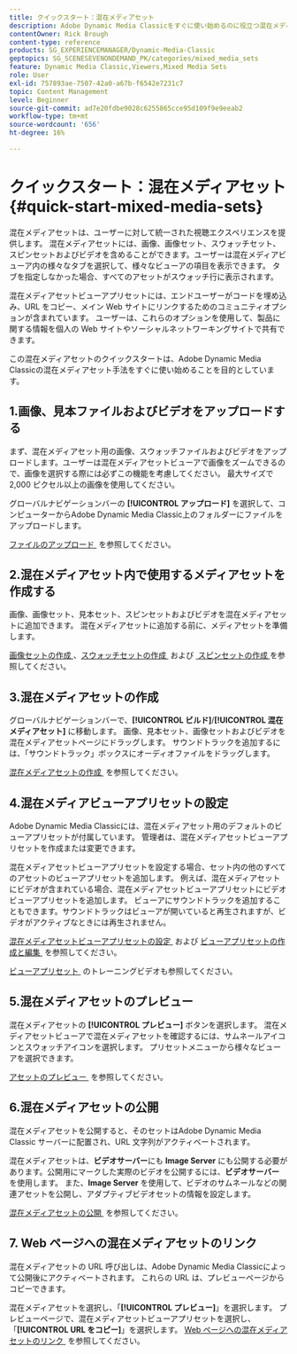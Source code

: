 ```yaml
---
title: クイックスタート：混在メディアセット
description: Adobe Dynamic Media Classicをすぐに使い始めるのに役立つ混在メディアセットの概要とクイックスタートです。
contentOwner: Rick Brough
content-type: reference
products: SG_EXPERIENCEMANAGER/Dynamic-Media-Classic
geptopics: SG_SCENESEVENONDEMAND_PK/categories/mixed_media_sets
feature: Dynamic Media Classic,Viewers,Mixed Media Sets
role: User
exl-id: 757893ae-7507-42a0-a67b-f6542e7231c7
topic: Content Management
level: Beginner
source-git-commit: ad7e20fdbe9028c6255865cce95d109f9e9eeab2
workflow-type: tm+mt
source-wordcount: '656'
ht-degree: 16%

---
```


# クイックスタート：混在メディアセット{#quick-start-mixed-media-sets}

混在メディアセットは、ユーザーに対して統一された視聴エクスペリエンスを提供します。 混在メディアセットには、画像、画像セット、スウォッチセット、スピンセットおよびビデオを含めることができます。ユーザーは混在メディアビューア内の様々なタブを選択して、様々なビューアの項目を表示できます。 タブを指定しなかった場合、すべてのアセットがスウォッチ行に表示されます。

混在メディアセットビューアプリセットには、エンドユーザーがコードを埋め込み、URL をコピー、メイン Web サイトにリンクするためのコミュニティオプションが含まれています。 ユーザーは、これらのオプションを使用して、製品に関する情報を個人の Web サイトやソーシャルネットワーキングサイトで共有できます。

この混在メディアセットのクイックスタートは、Adobe Dynamic Media Classicの混在メディアセット手法をすぐに使い始めることを目的としています。

## 1.画像、見本ファイルおよびビデオをアップロードする

まず、混在メディアセット用の画像、スウォッチファイルおよびビデオをアップロードします。ユーザーは混在メディアセットビューアで画像をズームできるので、画像を選択する際には必ずこの機能を考慮してください。 最大サイズで 2,000 ピクセル以上の画像を使用してください。

グローバルナビゲーションバーの **[!UICONTROL アップロード]** を選択して、コンピューターからAdobe Dynamic Media Classic上のフォルダーにファイルをアップロードします。

[&#x200B; ファイルのアップロード &#x200B;](uploading-files.md#uploading-your-files) を参照してください。

## 2.混在メディアセット内で使用するメディアセットを作成する

画像、画像セット、見本セット、スピンセットおよびビデオを混在メディアセットに追加できます。 混在メディアセットに追加する前に、メディアセットを準備します。

[&#x200B; 画像セットの作成 &#x200B;](creating-image-set.md#creating-an-image-set)、[&#x200B; スウォッチセットの作成 &#x200B;](creating-swatch-set.md#creating-a-swatch-set) および [&#x200B; スピンセットの作成 &#x200B;](creating-spin-set.md#creating-a-spin-set) を参照してください。

## 3.混在メディアセットの作成

グローバルナビゲーションバーで、**[!UICONTROL ビルド]**/**[!UICONTROL 混在メディアセット]** に移動します。 画像、見本セット、画像セットおよびビデオを混在メディアセットページにドラッグします。 サウンドトラックを追加するには、「サウンドトラック」ボックスにオーディオファイルをドラッグします。

[&#x200B; 混在メディアセットの作成 &#x200B;](creating-mixed-media-set.md#creating-a-mixed-media-set) を参照してください。

## 4.混在メディアビューアプリセットの設定

Adobe Dynamic Media Classicには、混在メディアセット用のデフォルトのビューアプリセットが付属しています。 管理者は、混在メディアセットビューアプリセットを作成または変更できます。

混在メディアセットビューアプリセットを設定する場合、セット内の他のすべてのアセットのビューアプリセットを追加します。 例えば、混在メディアセットにビデオが含まれている場合、混在メディアセットビューアプリセットにビデオビューアプリセットを追加します。 ビューアにサウンドトラックを追加することもできます。サウンドトラックはビューアが開いていると再生されますが、ビデオがアクティブなときには再生されません。

[&#x200B; 混在メディアセットビューアプリセットの設定 &#x200B;](setting-mixed-media-set-viewer.md#setting-up-a-mixed-media-set-viewer-preset) および [&#x200B; ビューアプリセットの作成と編集 &#x200B;](application-setup.md#adding-and-editing-viewer-presets) を参照してください。

[&#x200B; ビューアプリセット &#x200B;](https://s7d5.scene7.com/s7viewers/html5/VideoViewer.html?videoserverurl=https://s7d5.scene7.com/is/content/&emailurl=https://s7d5.scene7.com/s7/emailFriend&serverUrl=https://s7d5.scene7.com/is/image/&config=Scene7SharedAssets/Universal_HTML5_Video&contenturl=https://s7d5.scene7.com/skins/&asset=S7tutorials/550_viewer-presets_converted%20renamed_Done-AVS) のトレーニングビデオも参照してください。

## 5.混在メディアセットのプレビュー

混在メディアセットの **[!UICONTROL プレビュー]** ボタンを選択します。 混在メディアセットビューアで混在メディアセットを確認するには、サムネールアイコンとスウォッチアイコンを選択します。 プリセットメニューから様々なビューアを選択できます。

[&#x200B; アセットのプレビュー &#x200B;](previewing-asset.md#previewing-an-asset) を参照してください。

## 6.混在メディアセットの公開

混在メディアセットを公開すると、そのセットはAdobe Dynamic Media Classic サーバーに配置され、URL 文字列がアクティベートされます。

混在メディアセットは、**ビデオサーバー**&#x200B;にも **Image Server** にも公開する必要があります。公開用にマークした実際のビデオを公開するには、**ビデオサーバー** を使用します。 また、**Image Server** を使用して、ビデオのサムネールなどの関連アセットを公開し、アダプティブビデオセットの情報を設定します。

[&#x200B; 混在メディアセットの公開 &#x200B;](publishing-mixed-media-set.md#publishing-a-mixed-media-set) を参照してください。

## &#x200B;7. Web ページへの混在メディアセットのリンク

混在メディアセットの URL 呼び出しは、Adobe Dynamic Media Classicによって公開後にアクティベートされます。 これらの URL は、プレビューページからコピーできます。

混在メディアセットを選択し、「**[!UICONTROL プレビュー]**」を選択します。 プレビューページで、混在メディアセットビューアプリセットを選択し、「**[!UICONTROL URL をコピー]**」を選択します。 [Web ページへの混在メディアセットのリンク &#x200B;](linking-mixed-media-set-web.md#linking-a-mixed-media-set-to-a-web-page) を参照してください。
